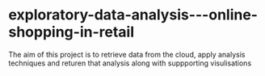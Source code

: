 # exploratory-data-analysis---online-shopping-in-retail


The aim of this project is to retrieve data from the cloud, apply analysis techniques and returen that analysis along with suppporting visulisations
